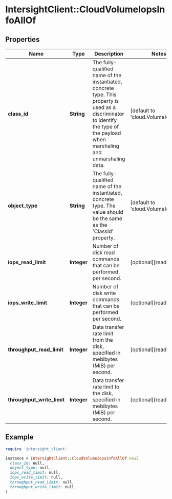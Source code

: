 # IntersightClient::CloudVolumeIopsInfoAllOf

## Properties

| Name | Type | Description | Notes |
| ---- | ---- | ----------- | ----- |
| **class_id** | **String** | The fully-qualified name of the instantiated, concrete type. This property is used as a discriminator to identify the type of the payload when marshaling and unmarshaling data. | [default to &#39;cloud.VolumeIopsInfo&#39;] |
| **object_type** | **String** | The fully-qualified name of the instantiated, concrete type. The value should be the same as the &#39;ClassId&#39; property. | [default to &#39;cloud.VolumeIopsInfo&#39;] |
| **iops_read_limit** | **Integer** | Number of disk read commands that can be performed per second. | [optional][readonly] |
| **iops_write_limit** | **Integer** | Number of disk write commands that can be performed per second. | [optional][readonly] |
| **throughput_read_limit** | **Integer** | Data transfer rate limit from the disk, specified in mebibytes (MiB) per second. | [optional][readonly] |
| **throughput_write_limit** | **Integer** | Data transfer rate limit to the disk, specified in mebibytes (MiB) per second. | [optional][readonly] |

## Example

```ruby
require 'intersight_client'

instance = IntersightClient::CloudVolumeIopsInfoAllOf.new(
  class_id: null,
  object_type: null,
  iops_read_limit: null,
  iops_write_limit: null,
  throughput_read_limit: null,
  throughput_write_limit: null
)
```

